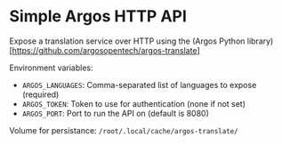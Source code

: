 
# Simple Argos HTTP API
Expose a translation service over HTTP using the (Argos Python library)[https://github.com/argosopentech/argos-translate]

Environment variables:
- `ARGOS_LANGUAGES`: Comma-separated list of languages to expose (required)
- `ARGOS_TOKEN`: Token to use for authentication (none if not set)
- `ARGOS_PORT`: Port to run the API on (default is 8080)

Volume for persistance: `/root/.local/cache/argos-translate/`
